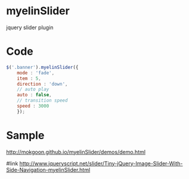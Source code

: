 # myelinSlider
jquery slider plugin

# Code
```javascript
$('.banner').myelinSlider({
	mode : 'fade',
	item : 5,
	direction : 'down',
	// auto play
	auto : false,
	// transition speed
	speed : 3000
	});
```

# Sample
http://mokgoon.github.io/myelinSlider/demos/demo.html

#link 
http://www.jqueryscript.net/slider/Tiny-jQuery-Image-Slider-With-Side-Navigation-myelinSlider.html
